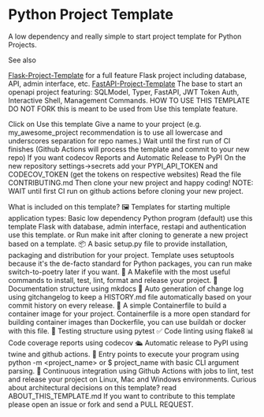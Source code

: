 # Python Project Template
A low dependency and really simple to start project template for Python Projects.

See also

[Flask-Project-Template](https://github.com/rochacbruno/flask-project-template/) for a full feature Flask project including database, API, admin interface, etc.
[FastAPI-Project-Template](https://github.com/rochacbruno/fastapi-project-template/) The base to start an openapi project featuring: SQLModel, Typer, FastAPI, JWT Token Auth, Interactive Shell, Management Commands.
HOW TO USE THIS TEMPLATE
DO NOT FORK this is meant to be used from Use this template feature.

Click on Use this template
Give a name to your project
(e.g. my_awesome_project recommendation is to use all lowercase and underscores separation for repo names.)
Wait until the first run of CI finishes
(Github Actions will process the template and commit to your new repo)
If you want codecov Reports and Automatic Release to PyPI
On the new repository settings->secrets add your PYPI_API_TOKEN and CODECOV_TOKEN (get the tokens on respective websites)
Read the file CONTRIBUTING.md
Then clone your new project and happy coding!
NOTE: WAIT until first CI run on github actions before cloning your new project.

What is included on this template?
🖼️ Templates for starting multiple application types:
Basic low dependency Python program (default) use this template
Flask with database, admin interface, restapi and authentication use this template. or Run make init after cloning to generate a new project based on a template.
📦 A basic setup.py file to provide installation, packaging and distribution for your project.
Template uses setuptools because it's the de-facto standard for Python packages, you can run make switch-to-poetry later if you want.
🤖 A Makefile with the most useful commands to install, test, lint, format and release your project.
📃 Documentation structure using mkdocs
💬 Auto generation of change log using gitchangelog to keep a HISTORY.md file automatically based on your commit history on every release.
🐋 A simple Containerfile to build a container image for your project.
Containerfile is a more open standard for building container images than Dockerfile, you can use buildah or docker with this file.
🧪 Testing structure using pytest
✅ Code linting using flake8
📊 Code coverage reports using codecov
🛳️ Automatic release to PyPI using twine and github actions.
🎯 Entry points to execute your program using python -m <project_name> or $ project_name with basic CLI argument parsing.
🔄 Continuous integration using Github Actions with jobs to lint, test and release your project on Linux, Mac and Windows environments.
Curious about architectural decisions on this template? read ABOUT_THIS_TEMPLATE.md
If you want to contribute to this template please open an issue or fork and send a PULL REQUEST.